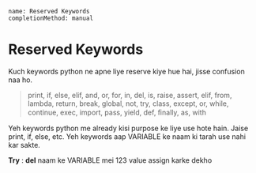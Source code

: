 ```ngMeta
name: Reserved Keywords
completionMethod: manual
```
# Reserved Keywords


Kuch keywords python ne apne liye reserve kiye hue hai, jisse confusion naa ho.  

> print,  if,  else,  elif,  and,  or,  for,  in,   del,   is,  raise,  assert,  elif,  from,  lambda,   return,  break,  global,  not,  try,  class,  except,   or,  while,  continue,  exec,  import,  pass,  yield,   def,  ﬁnally,  as,  with  

Yeh keywords python me already kisi purpose ke liye use hote hain. Jaise print, if, else, etc. Yeh keywords aap VARIABLE ke naam ki tarah use nahi kar sakte.  

**Try** : **del** naam ke VARIABLE mei 123 value assign karke dekho 

